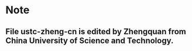# Note

## File ustc-zheng-cn is edited by Zhengquan from China University of Science and Technology.
